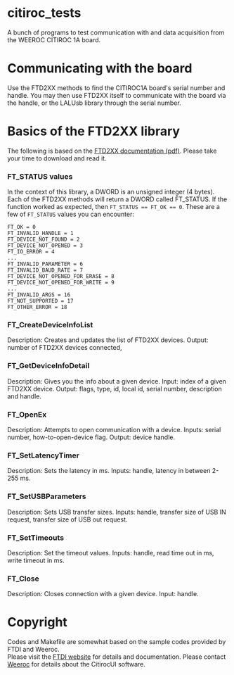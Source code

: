 # citiroc_tests
A bunch of programs to test communication with and data acquisition from the WEEROC CITIROC 1A board.

# Communicating with the board

Use the FTD2XX methods to find the CITIROC1A board's serial number and handle.
You may then use FTD2XX itself to communicate with the board via the handle, 
or the LALUsb library through the serial number. 

# Basics of the FTD2XX library
The following is based on the [FTD2XX documentation (pdf)](https://www.ftdichip.com/Support/Documents/ProgramGuides/D2XX_Programmer's_Guide(FT_000071).pdf). 
Please take your time to download and read it. 

### FT_STATUS values
In the context of this library, a DWORD is an unsigned integer (4 bytes). Each of the FTD2XX methods will return a DWORD called FT_STATUS. 
If the function worked as expected, then `FT_STATUS == FT_OK == 0`. 
These are a few of `FT_STATUS` values you can encounter:
```
FT_OK = 0
FT_INVALID_HANDLE = 1
FT_DEVICE_NOT_FOUND = 2
FT_DEVICE_NOT_OPENED = 3
FT_IO_ERROR = 4
...
FT_INVALID_PARAMETER = 6
FT_INVALID_BAUD_RATE = 7
FT_DEVICE_NOT_OPENED_FOR_ERASE = 8
FT_DEVICE_NOT_OPENED_FOR_WRITE = 9
...
FT_INVALID_ARGS = 16
FT_NOT_SUPPORTED = 17
FT_OTHER_ERROR = 18
```

### FT_CreateDeviceInfoList
Description: Creates and updates the list of FTD2XX devices.
Output: number of FTD2XX devices connected,

### FT_GetDeviceInfoDetail
Description: Gives you the info about a given device.
Input: index of a given FTD2XX device.
Output: flags, type, id, local id, serial number, description and handle.

### FT_OpenEx
Description: Attempts to open communication with a device.
Inputs: serial number, how-to-open-device flag.
Output: device handle.

### FT_SetLatencyTimer
Description: Sets the latency in ms.
Inputs: handle, latency in between 2-255 ms.

### FT_SetUSBParameters
Description: Sets USB transfer sizes.
Inputs: handle, transfer size of USB IN request, transfer size of USB out request.

### FT_SetTimeouts
Description: Set the timeout values.
Inputs: handle, read time out in ms, write timeout in ms.

### FT_Close
Description: Closes connection with a given device.
Input: handle.

# Copyright 
Codes and Makefile are somewhat based on the sample codes 
provided by FTDI and Weeroc.  
Please visit the [FTDI website](https://ftdichip.com/drivers/d2xx-drivers/) for details and documentation.
Please contact [Weeroc](https://www.weeroc.com/) for details about the CitirocUI software.